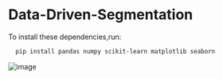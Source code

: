 # Data-Driven-Segmentation

To install these dependencies,run:

```bash
  pip install pandas numpy scikit-learn matplotlib seaborn
```

![image](https://github.com/user-attachments/assets/9ddee316-fb23-4711-95ed-1227a0d8dcd1)

